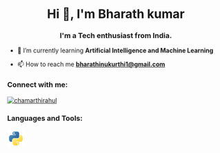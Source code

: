 <h1 align="center">Hi 👋, I'm Bharath kumar</h1>
<h3 align="center">I'm  a Tech enthusiast from India.</h3>



- 🌱 I’m currently learning **Artificial Intelligence and Machine Learning**

- 📫 How to reach me **bharathinukurthi1@gmail.com**

<h3 align="left">Connect with me:</h3>
<p align="left">
<a href="https://www.instagram.com/bharath56858" target="_blank"><img align="center" src="https://raw.githubusercontent.com/rahuldkjain/github-profile-readme-generator/master/src/images/icons/Social/instagram.svg" alt="chamarthirahul" height="30" width="40" /></a>
</p>

<h3 align="left">Languages and Tools:</h3>
<a href="https://www.python.org" target="_blank" rel="noreferrer"> <img src="https://raw.githubusercontent.com/devicons/devicon/master/icons/python/python-original.svg" alt="python" width="40" height="40"/>

